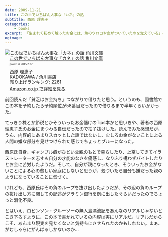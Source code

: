 ```yaml
---
date: 2009-11-21
title: この世でいちばん大事な「カネ」の話
subtitle: 西原 理恵子
categories: 
    - books
excerpt: 「生まれて初めて触ったお金には、魚のウロコや血がついていたのを覚えている」――お金の無い地獄を味わった子どもの頃。お金を稼げば「自由」を手に入れられることを知った駆け出し時代。やがて待ち受ける「ギャンブル」という名の地獄。「お金」という存在と闘い続けて、やがて見えてきたものとは……。「お金」と「働く事」の真実が分かる珠玉の人生論。
ogimage: 
---
```



<div class="azlink-box"><div class="azlink-image" style="float:left"><a href="http://www.amazon.co.jp/exec/obidos/ASIN/B009GPMJRC/warikiru-22/" name="azlinklink" target="_blank"><img src="http://ecx.images-amazon.com/images/I/51lxBSRSM8L._SL160_.jpg" alt="この世でいちばん大事な「カネ」の話 角川文庫" style="border:none" /></a></div><div class="azlink-info" style="float:left;margin-left:15px;line-height:120%"><div class="azlink-name" style="margin-bottom:10px;line-height:120%"><a href="http://www.amazon.co.jp/exec/obidos/ASIN/B009GPMJRC/warikiru-22/" name="azlinklink" target="_blank">この世でいちばん大事な「カネ」の話 角川文庫</a><div class="azlink-powered-date" style="font-size:7pt;margin-top:5px;font-family:verdana;line-height:120%">posted at 2015.2.22</div></div><div class="azlink-detail">西原 理恵子<br />KADOKAWA / 角川書店<br />売り上げランキング: 2261<br /></div><div class="azlink-link" style="margin-top:5px"><a href="http://www.amazon.co.jp/exec/obidos/ASIN/B009GPMJRC/warikiru-22/" target="_blank">Amazon.co.jp で詳細を見る</a></div></div><div class="azlink-footer" style="clear:left"></div></div>


前回読んだ「貧乏はお金持ち」つながりで借りたと思う。というのも、図書館でこの本を予約したら予約順位が58番目だったので借りるまで半年くらいかかった。

てっきり株とか節税とかそういったお金儲けのTips本かと思いきや、著者の西原理恵子氏のお金にまつわる自伝だったので拍子抜けした。読んでみた感想だが、うん、内容的にあまりスカッとした話ではないし、むしろお金がないことによる人間の嫌な部分を見せつけられた感じでちょっとブルーになった。

西原氏自身、ギャンブル癖がひどい父親のもとで暮らしたり、上京してきてイラストレーターを志すも自分の才能のなさを痛感し、なりふり構わずバイトしたりとお金に苦労したようだ。そして、自分が親になったとき、そういったお金がないことによる心の貧しい家庭にしないと思うが、気づいたら自分も嫌だった親のようになっていることに気づく。

けれども、西原氏はその負のループを抜け出したようだが、その辺の負のループの抜け出し方に関しての記述がグラミン銀行を例に出したぐらいだったのでちょっと消化不良。

とはいえ、ロビンソン・クルーソーの無人島漂流記をあんなのリアルじゃないとこき下ろすように、この本で書かれているの内容は実にリアルだ。リアルだからこそ、あんまり現実を見たくないと気持ちにさせられたのかもしれない。まぁ、がむしゃらにがんばるしかないのか…